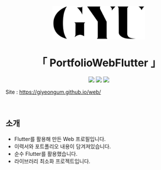 <h1 align="center">
  <br/>
  <img src = "https://github.com/GiYeongUM/GiYeongUM/blob/main/PersonalLogo.svg" width = "250px" /><br/><br/>
   「 PortfolioWebFlutter 」
</h1>
<p align="center">
  <img src = "https://img.shields.io/badge/Language-Flutter-blue"> 
  <img src = "https://img.shields.io/badge/Language-Dart-green">
  <img src = "https://img.shields.io/badge/Environment-Web-Yellow">
  
  Site : https://giyeongum.github.io/web/
  
</p>
<br/>

## 소개
- Flutter를 활용해 만든 Web 프로필입니다.
- 이력서와 포트폴리오 내용이 담겨져있습니다.
- 순수 Flutter를 활용했습니다.
- 라이브러리 최소화 프로젝트입니다.
</br>



